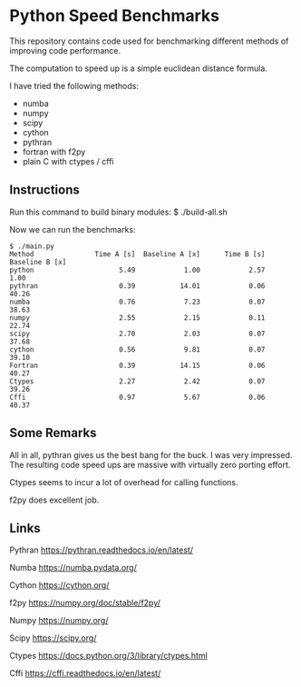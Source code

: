 # Python Speed Benchmarks


This repository contains code used for benchmarking different methods
of improving code performance.

The computation to speed up is a simple euclidean distance formula.

I have tried the following methods:

* numba
* numpy
* scipy
* cython
* pythran
* fortran with f2py
* plain C with ctypes / cffi

## Instructions


Run this command to build binary modules:
	$ ./build-all.sh

Now we can run the benchmarks:

	$ ./main.py 
	Method               Time A [s]  Baseline A [x]      Time B [s]  Baseline B [x]
	python                     5.49            1.00            2.57            1.00
	pythran                    0.39           14.01            0.06           40.26
	numba                      0.76            7.23            0.07           38.63
	numpy                      2.55            2.15            0.11           22.74
	scipy                      2.70            2.03            0.07           37.68
	cython                     0.56            9.81            0.07           39.10
	Fortran                    0.39           14.15            0.06           40.27
	Ctypes                     2.27            2.42            0.07           39.26
	Cffi                       0.97            5.67            0.06           40.37

## Some Remarks

All in all, pythran gives us the best bang for the buck. I was very impressed. The resulting code speed ups are massive with virtually zero porting effort.

Ctypes seems to incur a lot of overhead for calling functions.

f2py does excellent job.

## Links

Pythran
https://pythran.readthedocs.io/en/latest/

Numba
https://numba.pydata.org/

Cython
https://cython.org/

f2py
https://numpy.org/doc/stable/f2py/

Numpy
https://numpy.org/

Scipy
https://scipy.org/

Ctypes
https://docs.python.org/3/library/ctypes.html

Cffi
https://cffi.readthedocs.io/en/latest/
